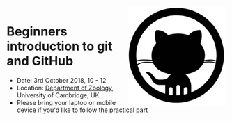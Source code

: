 <img align="right" src=images/github_icon.png width="225">

# Beginners introduction to git and GitHub

- Date: 3rd October 2018, 10 - 12
- Location: [Department of Zoology](https://www.zoo.cam.ac.uk/), University of Cambridge, UK
- Please bring your laptop or mobile device if you'd like to follow the practical part
